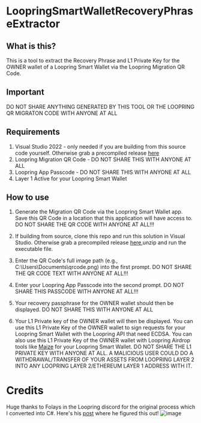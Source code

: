# LoopringSmartWalletRecoveryPhraseExtractor
## What is this?
This is a tool to extract the Recovery Phrase and L1 Private Key for the OWNER wallet of a Loopring Smart Wallet via the Loopring Migration QR Code. 

## Important
DO NOT SHARE ANYTHING GENERATED BY THIS TOOL OR THE LOOPRING QR MIGRATON CODE WITH ANYONE AT ALL

## Requirements
1. Visual Studio 2022 - only needed if you are building from this source code yourself. Otherwise grab a precompiled release [here](https://github.com/fudgebucket27/LoopringSmartWalletRecoveryPhraseExtractor/releases)
2. Loopring Migration QR Code - DO NOT SHARE THIS WITH ANYONE AT ALL
3. Loopring App Passcode - DO NOT SHARE THIS WITH ANYONE AT ALL
4. Layer 1 Active for your Loopring Smart Wallet

## How to use

1. Generate the Migration QR Code via the Loopring Smart Wallet app. Save this QR Code in a location that this application will have access to. DO NOT SHARE THE QR CODE WITH ANYONE AT ALL!!!

2. If building from source, clone this repo and run this solution in Visual Studio. Otherwise grab a precompiled release  [here](https://github.com/fudgebucket27/LoopringSmartWalletRecoveryPhraseExtractor/releases),unzip and run the executable file.

3. Enter the QR Code's full image path (e.g., C:\Users\Documents\qrcode.png) into the first prompt. DO NOT SHARE THE QR CODE TEXT WITH ANYONE AT ALL!!!

4. Enter your Loopring App Passcode into the second prompt. DO NOT SHARE THIS PASSCODE WITH ANYONE AT ALL!!!

5. Your recovery passphrase for the OWNER wallet should then be displayed. DO NOT SHARE THIS WITH ANYONE AT ALL

6. Your L1 Private key of the OWNER wallet will then be displayed. You can use this L1 Private Key of the OWNER wallet to sign requests for your Loopring Smart Wallet with the Loopring API that need ECDSA. You can also use this L1 Private Key of the OWNER wallet with Loopring Airdrop tools like [Maize](https://github.com/cobmin/Maize) for your Loopring Smart Wallet. DO NOT SHARE THE L1 PRIVATE KEY WITH ANYONE AT ALL. A MALICIOUS USER COULD DO A WITHDRAWAL/TRANSFER OF YOUR ASSETS FROM LOOPRING LAYER 2 INTO ANY LOOPRING LAYER 2/ETHEREUM LAYER 1 ADDRESS WITH IT.

# Credits
Huge thanks to Folays in the Loopring discord for the original process which I converted into C#. Here's his [post](https://discord.com/channels/488848270525857792/700743843921920073/1089542488240439498) where he figured this out!
![image](https://github.com/fudgebucket27/LoopringSmartWalletRecoveryPhraseExtractor/assets/5258063/4a4bc2fd-82c2-440e-858f-cd6f2c4d961d)
